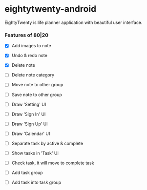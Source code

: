 # eightytwenty-android

EightyTwenty is life planner application with beautiful user interface. 


### Features of 80|20

- [x] Add images to note
- [x] Undo & redo note
- [x] Delete note
- [ ] Delete note category
- [ ] Move note to other group
- [ ] Save note to other group
- [ ] Draw 'Setting' UI
- [ ] Draw 'Sign In' UI
- [ ] Draw 'Sign Up' UI
- [ ] Draw 'Calendar' UI
- [ ] Separate task by active & complete
- [ ] Show tasks in 'Task' UI
- [ ] Check task, it will move to complete task
- [ ] Add task group
- [ ] Add task into task group

